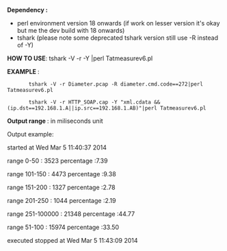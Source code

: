 <b> Dependency :</b>
 - perl environment version 18 onwards (if work on lesser version it's okay but me the dev build with 18 onwards)
 - tshark  (please note some deprecated tshark version still use -R instead of -Y)
 
 <b>HOW TO USE</b>: tshark -V -r <file name> -Y <wireshark premise filter> |perl Tatmeasurev6.pl
 
 <b> EXAMPLE </b>:  
           
           tshark -V -r Diameter.pcap -R diameter.cmd.code==272|perl Tatmeasurev6.pl 
           
           tshark -V -r HTTP_SOAP.cap -Y "xml.cdata && (ip.dst==192.168.1.A||ip.src==192.168.1.AB)"|perl Tatmeasurev6.pl

<b> Output range </b>: in miliseconds unit


Output example:

  started  at Wed Mar  5 11:40:37 2014
  
range 0-50 : 3523  percentage :7.39

range 101-150 : 4473  percentage :9.38

range 151-200 : 1327  percentage :2.78

range 201-250 : 1044  percentage :2.19

range 251-100000 : 21348  percentage :44.77

range 51-100 : 15974  percentage :33.50

executed stopped at Wed Mar  5 11:43:09 2014

